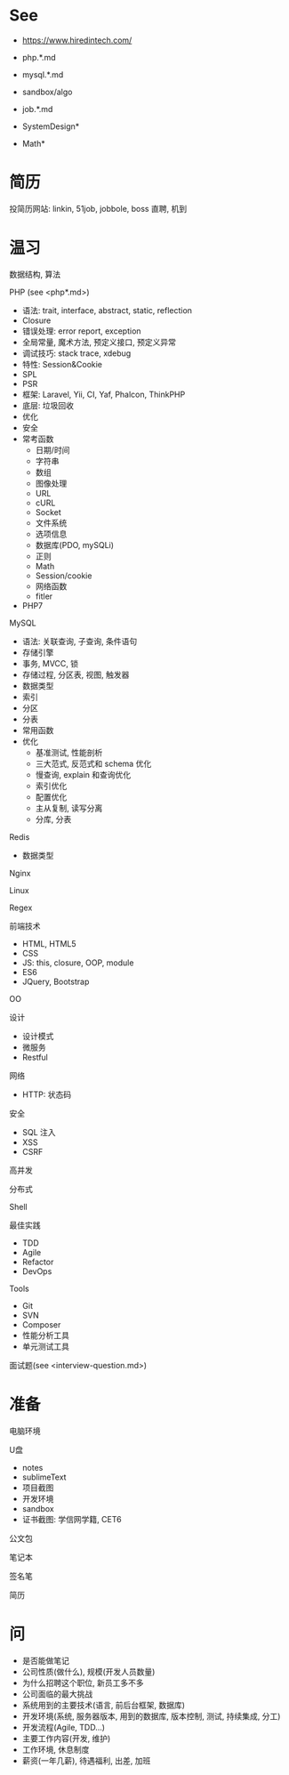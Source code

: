 # See
- <https://www.hiredintech.com/>

- php.*.md
- mysql.*.md
- sandbox/algo
- job.*.md
- SystemDesign*
- Math*

# 简历

投简历网站: linkin, 51job, jobbole, boss 直聘, 机到

# 温习

数据结构, 算法

PHP (see <php*.md>)
- 语法: trait, interface, abstract, static, reflection
- Closure
- 错误处理: error report, exception
- 全局常量, 魔术方法, 预定义接口, 预定义异常
- 调试技巧: stack trace, xdebug
- 特性: Session&Cookie
- SPL
- PSR
- 框架: Laravel, Yii, CI, Yaf, Phalcon, ThinkPHP
- 底层: 垃圾回收
- 优化
- 安全
- 常考函数
    + 日期/时间
    + 字符串
    + 数组
    + 图像处理
    + URL
    + cURL
    + Socket
    + 文件系统
    + 选项信息
    + 数据库(PDO, mySQLi)
    + 正则
    + Math
    + Session/cookie
    + 网络函数
    + fitler
- PHP7

MySQL
- 语法: 关联查询, 子查询, 条件语句
- 存储引擎
- 事务, MVCC, 锁
- 存储过程, 分区表, 视图, 触发器
- 数据类型
- 索引
- 分区
- 分表
- 常用函数
- 优化
    + 基准测试, 性能剖析
    + 三大范式, 反范式和 schema 优化
    + 慢查询, explain 和查询优化
    + 索引优化
    + 配置优化
    - 主从复制, 读写分离
    - 分库, 分表

Redis
- 数据类型

Nginx

Linux

Regex

前端技术
- HTML, HTML5
- CSS
- JS: this, closure, OOP, module
- ES6
- JQuery, Bootstrap

OO

设计
- 设计模式
- 微服务
- Restful

网络
- HTTP: 状态码

安全
- SQL 注入
- XSS
- CSRF

高并发

分布式

Shell

最佳实践
- TDD
- Agile
- Refactor
- DevOps

Tools
- Git
- SVN
- Composer
- 性能分析工具
- 单元测试工具

面试题(see <interview-question.md>)

# 准备
电脑环境

U盘
- notes
- sublimeText
- 项目截图
- 开发环境
- sandbox
- 证书截图: 学信网学籍, CET6

公文包

笔记本

签名笔

简历

# 问
- 是否能做笔记
- 公司性质(做什么), 规模(开发人员数量)
- 为什么招聘这个职位, 新员工多不多
- 公司面临的最大挑战
- 系统用到的主要技术(语言, 前后台框架, 数据库)
- 开发环境(系统, 服务器版本, 用到的数据库, 版本控制, 测试, 持续集成, 分工)
- 开发流程(Agile, TDD...)
- 主要工作内容(开发, 维护)
- 工作环境, 休息制度
- 薪资(一年几薪), 待遇福利, 出差, 加班